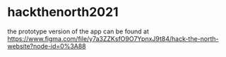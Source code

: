 # hackthenorth2021

the prototype version of the app can be found at https://www.figma.com/file/y7a3ZZKsfO9O7YpnxJ9t84/hack-the-north-website?node-id=0%3A88

